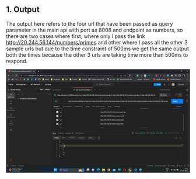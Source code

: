 ## 1. Output
The output here refers to the four url that have been passed as query parameter in the main api with port as 8008 and endpoint as numbers, so there are two cases where first, where only I pass the link http://20.244.56.144/numbers/primes and other where I pass all the other 3 sample urls but due to the time constraint of 500ms we get the same output both the times because the other 3 urls are taking time more than 500ms to respond.

![Output](https://github.com/Dante2109/fw21_0683Q1/blob/master/Q1/Docs/Postmanss.png?raw=true) 
